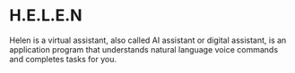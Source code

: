 # H.E.L.E.N
Helen is a virtual assistant, also called AI assistant or digital assistant, is an application program that understands natural language voice commands and completes tasks for you.
